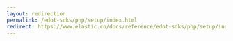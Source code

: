 ```yaml
---
layout: redirection
permalink: /edot-sdks/php/setup/index.html
redirect: https://www.elastic.co/docs/reference/edot-sdks/php/setup/index.html
---
```


